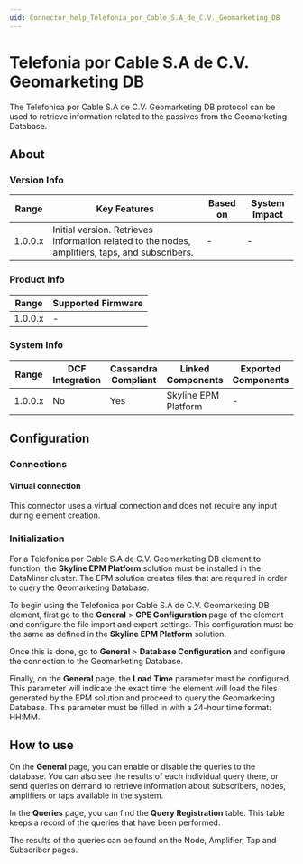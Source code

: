 ```yaml
---
uid: Connector_help_Telefonia_por_Cable_S.A_de_C.V._Geomarketing_DB
---
```


# Telefonia por Cable S.A de C.V. Geomarketing DB

The Telefonica por Cable S.A de C.V. Geomarketing DB protocol can be used to retrieve information related to the passives from the Geomarketing Database.

## About

### Version Info

| **Range** | **Key Features**                                                                                | **Based on** | **System Impact** |
|-----------|-------------------------------------------------------------------------------------------------|--------------|-------------------|
| 1.0.0.x   | Initial version. Retrieves information related to the nodes, amplifiers, taps, and subscribers. | \-           | \-                |

### Product Info

| **Range** | **Supported Firmware** |
|-----------|------------------------|
| 1.0.0.x   | \-                     |

### System Info

| **Range** | **DCF Integration** | **Cassandra Compliant** | **Linked Components** | **Exported Components** |
|-----------|---------------------|-------------------------|-----------------------|-------------------------|
| 1.0.0.x   | No                  | Yes                     | Skyline EPM Platform  | \-                      |

## Configuration

### Connections

#### Virtual connection

This connector uses a virtual connection and does not require any input during element creation.

### Initialization

For a Telefonica por Cable S.A de C.V. Geomarketing DB element to function, the **Skyline EPM Platform** solution must be installed in the DataMiner cluster. The EPM solution creates files that are required in order to query the Geomarketing Database.

To begin using the Telefonica por Cable S.A de C.V. Geomarketing DB element, first go to the **General** \> **CPE Configuration** page of the element and configure the file import and export settings. This configuration must be the same as defined in the **Skyline EPM Platform** solution.

Once this is done, go to **General** \> **Database Configuration** and configure the connection to the Geomarketing Database.

Finally, on the **General** page, the **Load Time** parameter must be configured. This parameter will indicate the exact time the element will load the files generated by the EPM solution and proceed to query the Geomarketing Database. This parameter must be filled in with a 24-hour time format: HH:MM.

## How to use

On the **General** page, you can enable or disable the queries to the database. You can also see the results of each individual query there, or send queries on demand to retrieve information about subscribers, nodes, amplifiers or taps available in the system.

In the **Queries** page, you can find the **Query Registration** table. This table keeps a record of the queries that have been performed.

The results of the queries can be found on the Node, Amplifier, Tap and Subscriber pages.
